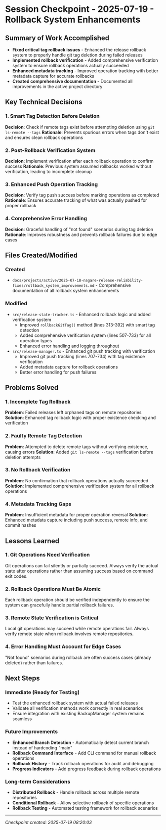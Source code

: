 # Session Checkpoint - 2025-07-19 - Rollback System Enhancements

## Summary of Work Accomplished

- **Fixed critical tag rollback issues** - Enhanced the release rollback system to properly handle git tag deletion
  during failed releases
- **Implemented rollback verification** - Added comprehensive verification system to ensure rollback operations actually
  succeeded
- **Enhanced metadata tracking** - Improved operation tracking with better metadata capture for accurate rollbacks
- **Created comprehensive documentation** - Documented all improvements in the active project directory

## Key Technical Decisions

### 1. Smart Tag Detection Before Deletion

**Decision**: Check if remote tags exist before attempting deletion using `git ls-remote --tags` **Rationale**: Prevents
spurious errors when tags don't exist and ensures clean rollback operations

### 2. Post-Rollback Verification System

**Decision**: Implement verification after each rollback operation to confirm success **Rationale**: Previous system
assumed rollbacks worked without verification, leading to incomplete cleanup

### 3. Enhanced Push Operation Tracking

**Decision**: Verify tag push success before marking operations as completed **Rationale**: Ensures accurate tracking of
what was actually pushed for proper rollback

### 4. Comprehensive Error Handling

**Decision**: Graceful handling of "not found" scenarios during tag deletion **Rationale**: Improves robustness and
prevents rollback failures due to edge cases

## Files Created/Modified

### Created

- `docs/projects/active/2025-07-18-nagare-release-reliability-fixes/rollback_system_improvements.md` - Comprehensive
  documentation of all rollback system enhancements

### Modified

- `src/release-state-tracker.ts` - Enhanced rollback logic and added verification system
  - Improved `rollbackGitTag()` method (lines 313-392) with smart tag detection
  - Added comprehensive verification system (lines 507-733) for all operation types
  - Enhanced error handling and logging throughout
- `src/release-manager.ts` - Enhanced git push tracking with verification
  - Improved git push tracking (lines 707-734) with tag existence verification
  - Added metadata capture for rollback operations
  - Better error handling for push failures

## Problems Solved

### 1. Incomplete Tag Rollback

**Problem**: Failed releases left orphaned tags on remote repositories **Solution**: Enhanced tag rollback logic with
proper existence checking and verification

### 2. Faulty Remote Tag Detection

**Problem**: Attempted to delete remote tags without verifying existence, causing errors **Solution**: Added
`git ls-remote --tags` verification before deletion attempts

### 3. No Rollback Verification

**Problem**: No confirmation that rollback operations actually succeeded **Solution**: Implemented comprehensive
verification system for all rollback operations

### 4. Metadata Tracking Gaps

**Problem**: Insufficient metadata for proper operation reversal **Solution**: Enhanced metadata capture including push
success, remote info, and commit hashes

## Lessons Learned

### 1. Git Operations Need Verification

Git operations can fail silently or partially succeed. Always verify the actual state after operations rather than
assuming success based on command exit codes.

### 2. Rollback Operations Must Be Atomic

Each rollback operation should be verified independently to ensure the system can gracefully handle partial rollback
failures.

### 3. Remote State Verification is Critical

Local git operations may succeed while remote operations fail. Always verify remote state when rollback involves remote
repositories.

### 4. Error Handling Must Account for Edge Cases

"Not found" scenarios during rollback are often success cases (already deleted) rather than failures.

## Next Steps

### Immediate (Ready for Testing)

- Test the enhanced rollback system with actual failed releases
- Validate all verification methods work correctly in real scenarios
- Ensure integration with existing BackupManager system remains seamless

### Future Improvements

- **Enhanced Branch Detection** - Automatically detect current branch instead of hardcoding "main"
- **Rollback Command Interface** - Add CLI command for manual rollback operations
- **Rollback History** - Track rollback operations for audit and debugging
- **Progress Indicators** - Add progress feedback during rollback operations

### Long-term Considerations

- **Distributed Rollback** - Handle rollback across multiple remote repositories
- **Conditional Rollback** - Allow selective rollback of specific operations
- **Rollback Testing** - Automated testing framework for rollback scenarios

---

_Checkpoint created: 2025-07-19 08:20:03_
